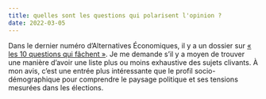 ```yaml
---
title: quelles sont les questions qui polarisent l'opinion ?
date: 2022-03-05
---
```


Dans le dernier numéro d’Alternatives Économiques, il y a un dossier sur [« les 10 questions qui fâchent »][1]. Je me demande s’il y a moyen de trouver une manière d’avoir une liste plus ou moins exhaustive des sujets clivants. À mon avis, c’est une entrée plus intéressante que le profil socio-démographique pour comprendre le paysage politique et ses tensions mesurées dans les élections.

[1]: https://www.alternatives-economiques.fr/10-questions-fachent-de-campagne-presidentielle/00102325